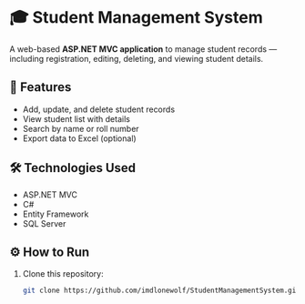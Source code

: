 # 🎓 Student Management System

A web-based **ASP.NET MVC application** to manage student records — including registration, editing, deleting, and viewing student details.

## 🚀 Features
- Add, update, and delete student records  
- View student list with details  
- Search by name or roll number  
- Export data to Excel (optional)  

## 🛠️ Technologies Used
- ASP.NET MVC 
- C#  
- Entity Framework  
- SQL Server  

## ⚙️ How to Run
1. Clone this repository:
   ```bash
   git clone https://github.com/imdlonewolf/StudentManagementSystem.git
